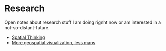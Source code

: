 # Research

Open notes about research stuff I am doing rignht now or am interested in a not-so-distant-future. 

* [Spatial Thinking](spatial-thinking.md)
* [More geospatial visualization, less maps](geoviz.md)